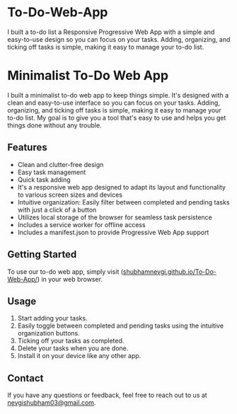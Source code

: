 # To-Do-Web-App
I built a to-do list a Responsive Progressive Web App with a simple and easy-to-use design so you can focus on your tasks. Adding, organizing, and ticking off tasks is simple, making it easy to manage your to-do list.


# Minimalist To-Do Web App

I built a minimalist to-do web app to keep things simple. It's designed with a clean and easy-to-use interface so you can focus on your tasks. Adding, organizing, and ticking off tasks is simple, making it easy to manage your to-do list. My goal is to give you a tool that's easy to use and helps you get things done without any trouble.

## Features
- Clean and clutter-free design
- Easy task management
- Quick task adding
- It's a responsive web app designed to adapt its layout and functionality to various screen sizes and devices
- Intuitive organization: Easily filter between completed and pending tasks with just a click of a button
- Utilizes local storage of the browser for seamless task persistence
- Includes a service worker for offline access
- Includes a manifest.json to provide Progressive Web App support

## Getting Started
To use our to-do web app, simply visit ([shubhamnevgi.github.io/To-Do-Web-App/](https://shubhamnevgi.github.io/To-Do-Web-App/)) in your web browser.

## Usage
1. Start adding your tasks.
2. Easily toggle between completed and pending tasks using the intuitive organization buttons.
3. Ticking off your tasks as completed.
4. Delete your tasks when you are done.
5. Install it on your device like any other app.

## Contact
If you have any questions or feedback, feel free to reach out to us at nevgishubham03@gmail.com.
